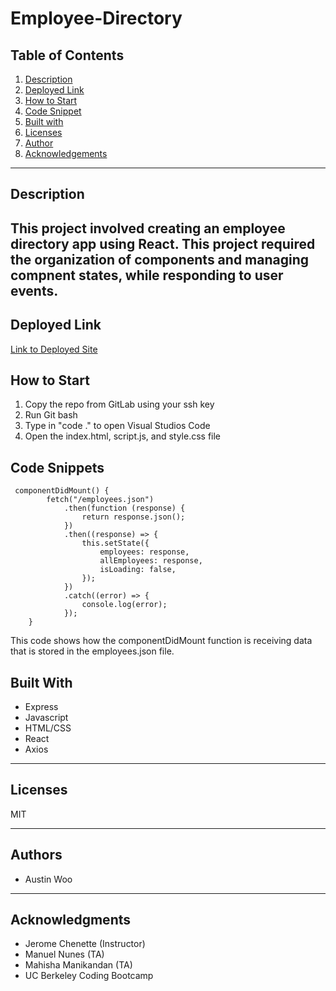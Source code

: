 # Employee-Directory
## Table of Contents
1. [Description](#description)
2. [Deployed Link](#deployed-link)
3. [How to Start](#how-to-start)
4. [Code Snippet](#code-snippet)
5. [Built with](#built-with)
6. [Licenses](#licenses)
7. [Author](#author)
8. [Acknowledgements](#acknowledgements)

-----------------------
## Description
This project involved creating an employee directory app using React. This project required the organization of components and managing compnent states, while responding to user events. 
-----------------------
## Deployed Link
[Link to Deployed Site]()

## How to Start
1. Copy the repo from GitLab using your ssh key
2. Run Git bash
3. Type in "code ." to open Visual Studios Code
4. Open the index.html, script.js, and style.css file

## Code Snippets
```
 componentDidMount() {
        fetch("/employees.json")
            .then(function (response) {
                return response.json();
            })
            .then((response) => {
                this.setState({
                    employees: response,
                    allEmployees: response,
                    isLoading: false,
                });
            })
            .catch((error) => {
                console.log(error);
            });
    }

```
This code shows how the componentDidMount function is receiving data that is stored in the employees.json file. 

## Built With
- Express
- Javascript
- HTML/CSS
- React
- Axios


-----------------------
## Licenses
MIT

-----------------------
## Authors
- Austin Woo


-----------------------
## Acknowledgments
- Jerome Chenette (Instructor)
- Manuel Nunes (TA)
- Mahisha Manikandan (TA)
- UC Berkeley Coding Bootcamp
